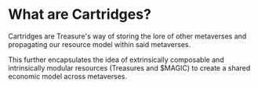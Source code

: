 # What are Cartridges?

Cartridges are Treasure's way of storing the lore of other metaverses and propagating our resource model within said metaverses.

This further encapsulates the idea of extrinsically composable and intrinsically modular resources (Treasures and $MAGIC) to create a shared economic model across metaverses.
